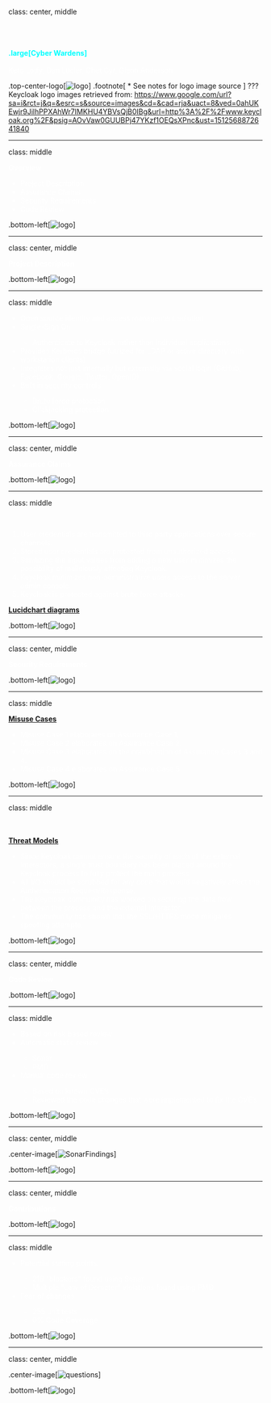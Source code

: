 class: center, middle 

  <br><br><br><strong><span style="color:aqua;">.large[Cyber Wardens]</strong></span>
  <br><br><span style="color:white;">Kero Lotfy, Dan Lucier, Chet Cyr, Glenn Anderson</span>

  
.top-center-logo[![logo](https://daniellucier.github.io/CYBER8420-SemesterProject/misc/slides/images/keycloak_logo.png)]
.footnote[
\* See notes for logo image source
]
???
Keycloak logo images retrieved from: https://www.google.com/url?sa=i&rct=j&q=&esrc=s&source=images&cd=&cad=rja&uact=8&ved=0ahUKEwjr9JilhPPXAhWr7IMKHU4YBVsQjB0IBg&url=http%3A%2F%2Fwww.keycloak.org%2F&psig=AOvVaw0GUUBPj47YKzf1OEQsXPnc&ust=1512568872641840

---
class: middle

<span style="color:white">
  <strong>Overview</strong>
  <ul>
    <li style="color:white;">Project Description</li>
    <li style="color:white;">Assurance Claims</li>
    <li style="color:white;">Security Requirements</li>
    <li style="color:white;">Code Review</li>
  </ul>
</span>

.bottom-left[![logo](https://daniellucier.github.io/CYBER8420-SemesterProject/misc/slides/images/keycloak_logo.png)]

---
class: center, middle

<span style="color:white">
  <strong>Project Description</strong>
</span>

.bottom-left[![logo](https://daniellucier.github.io/CYBER8420-SemesterProject/misc/slides/images/keycloak_logo.png)]

---
class: middle
  <br>
  <ul>
    <li style="color:white;">Open source identity and access management solution</li>
    <li style="color:white;">Single-Sign On</li>
    <ul "list-style-type: circle">
      <li style="color:white;">Authenticate to Keycloak rather than individual applications</li>
    </ul>
    <li style="color:white;">Provides Kerberos bridge (utilized for LDAP or active directory with workstation clients)</li>
    <li style="color:white;">Integrates not just internally but externally via social login (GitHub, Facebook, Google, Twitter, OpenID)</li>
    <li style="color:white;">Built in security controls</li>
    <ul "list-style-type: circle">
      <li style="color:white;">Brute force protection</li>
      <li style="color:white;">Clickjacking protection</li>
    </ul>
  </ul>

.bottom-left[![logo](https://daniellucier.github.io/CYBER8420-SemesterProject/misc/slides/images/keycloak_logo.png)]

---
class: center, middle

<span style="color:white">
  <strong>Assurance Claims</strong>
</span>

.bottom-left[![logo](https://daniellucier.github.io/CYBER8420-SemesterProject/misc/slides/images/keycloak_logo.png)]

---
class: middle

<br>
<ol>
  <li style="color:white;">User credentials are transmitted to third party applications over secure channels.</li>
  <li style="color:white;">Stored user credentials are protected from unauthorized access.</li>
  <li style="color:white;">Sanitizing the input values from adding a new user minimizes the possibility of maliciously affecting Keycloak.</li>
  <li style="color:white;">Keycloak minimizes non-administrative users access to the server admin console.</li>
  <li style="color:white;">Keycloak is protected against brute force attacks.</li>
</ol>
<a href="https://www.lucidchart.com/documents/view/ba3f2ae5-7929-458f-850b-925295860062"><strong>Lucidchart diagrams</strong>   </a>
    
.bottom-left[![logo](https://daniellucier.github.io/CYBER8420-SemesterProject/misc/slides/images/keycloak_logo.png)]

---
class: center, middle

<span style="color:white">
  <strong>Security Requirements</strong>
</span>

.bottom-left[![logo](https://daniellucier.github.io/CYBER8420-SemesterProject/misc/slides/images/keycloak_logo.png)]

---
class: middle

<a href="https://www.lucidchart.com/documents/view/e31604af-862d-434b-a74c-e7850cc35a5d"><strong>Misuse Cases</strong></a>
<ul>
  <li style="color:white;">Misuse Case 1 elaborates on Assurance Case 1.</li>
  <li style="color:white;">Misuse Case 2 elaborates on Assurance Case 2.</li>
  <li style="color:white;">Misuse Case 3 elaborates on the combination of Assurance Cases 3 and 4.</li>
  <li style="color:white;">Misuse Case 4 elaborates on Assurance Case 5.</li>
</ul>

.bottom-left[![logo](https://daniellucier.github.io/CYBER8420-SemesterProject/misc/slides/images/keycloak_logo.png)]

---
class: middle

<br><br>
<a href="https://daniellucier.github.io/CYBER8420-SemesterProject/ThreatModels/TMT2016Docs/Keycloak-Threat-Model.htm"><strong>Threat Models</strong></a>
<ul>
  <li style="color:white;">Since Keycloak cannot ensure the security of each of the external interactors, a single trust boundary has been placed around the Keycloak process to fully protect the main process.</li>
  <li style="color:white;">All I/O should be scrubbed for any code that would negatively affect the Authentication Request/Response.</li> 
  <li style="color:white;">The Keycloak community has worked on securing the data flow between the process and the external interactor.</li>
  <li style="color:white;">The community has shown that the SSL/HTTPS mode mitigates spoofing attempts.</li>
</ul>

.bottom-left[![logo](https://daniellucier.github.io/CYBER8420-SemesterProject/misc/slides/images/keycloak_logo.png)]

---
class: center, middle

<span style="color:white">
  <strong>Code Review</strong>
</span>

.bottom-left[![logo](https://daniellucier.github.io/CYBER8420-SemesterProject/misc/slides/images/keycloak_logo.png)]

---
class: middle

<ul>
  <li style="color:white;">Based on risk based review</li>
  <li style="color:white;">Automatic static review</li>
   <ul "list-style-type: circle">
     <li style="color:white;">Sonar</li>
     <li style="color:white;">PMD</li>
  </ul>
  <li style="color:white;">Manual code review</li>
  <ul "list-style-type: circle">
    <li style="color:white;">Based on known CVE’s</li>
    <li style="color:white;">Reviewed the code changes that were implemented to fix the CVE’s</li>
  </ul>
</ul>
  
.bottom-left[![logo](https://daniellucier.github.io/CYBER8420-SemesterProject/misc/slides/images/keycloak_logo.png)]

---
class: center, middle

.center-image[![SonarFindings](https://daniellucier.github.io/CYBER8420-SemesterProject/CodeAnalysis/SonarKeyCloakFindings.PNG)]

.bottom-left[![logo](https://daniellucier.github.io/CYBER8420-SemesterProject/misc/slides/images/keycloak_logo.png)]

---
class: center, middle

<span style="color:white">
  <strong>Contributions</strong>
</span>

.bottom-left[![logo](https://daniellucier.github.io/CYBER8420-SemesterProject/misc/slides/images/keycloak_logo.png)]

---
class: middle

<ul>
  <li style="color:white;">Potential staring points:</li>
  <ul "list-style-type: circle">
    <li style="color:white;">218 "blockers" found using Sonar</li>
    <li style="color:white;">Multiple "Law of Demeter" violations found using PMD</li>
  </ul>
  <li style="color:white;">Fear of changes</li>
  <ul "list-style-type: circle">
    <li style="color:white;">255 unit tests</li>
    <li style="color:white;">0% Code Coverage</li>
  </ul>
</ul>

.bottom-left[![logo](https://daniellucier.github.io/CYBER8420-SemesterProject/misc/slides/images/keycloak_logo.png)]

---
class: center, middle

.center-image[![questions](https://daniellucier.github.io/CYBER8420-SemesterProject/misc/slides/images/questions.png)]

.bottom-left[![logo](https://daniellucier.github.io/CYBER8420-SemesterProject/misc/slides/images/keycloak_logo.png)]



    



